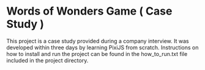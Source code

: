 # Words of Wonders Game ( Case Study )
This project is a case study provided during a company interview. It was developed within three days by learning PixiJS from scratch. Instructions on how to install and run the project can be found in the how_to_run.txt file included in the project directory.
